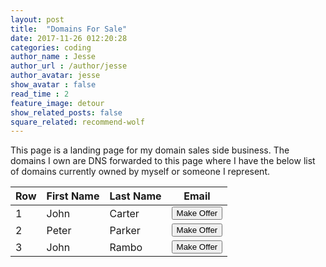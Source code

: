 ```yaml
---
layout: post
title:  "Domains For Sale"
date: 2017-11-26 012:20:28
categories: coding
author_name : Jesse
author_url : /author/jesse
author_avatar: jesse
show_avatar : false
read_time : 2
feature_image: detour
show_related_posts: false
square_related: recommend-wolf
---
```

<p>This page is a landing page for my domain sales side business. The domains I own are DNS forwarded to this page where I have the below list of domains currently owned by myself or someone I represent.</p>

<table class="table table-hover">
    <thead>
        <tr>
            <th>Row</th>
            <th>First Name</th>
            <th>Last Name</th>
            <th>Email</th>
        </tr>
    </thead>
    <tbody>
        <tr>
            <td>1</td>
            <td>John</td>
            <td>Carter</td>
            <td><button type="button" class="btn btn-primary">Make Offer</button></td>
        </tr>
        <tr>
            <td>2</td>
            <td>Peter</td>
            <td>Parker</td>
            <td><button type="button" class="btn btn-primary">Make Offer</button></td>
        </tr>
        <tr>
            <td>3</td>
            <td>John</td>
            <td>Rambo</td>
            <td><button type="button" class="btn btn-primary">Make Offer</button></td>
        </tr>
    </tbody>
</table>
